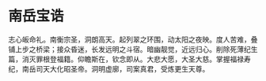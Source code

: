 # 南岳宝诰

志心皈命礼。南衡宗圣，洞朗高天。起列翠之环围，动太阳之夜映。度人苦难，叠铺上步之桥梁；接众昏迷，长发远明之斗宿。暗幽靓觉，近远归心。削除死薄纪生篇，消灭罪根登福籍。仰瞻斯在，钦念即从。大悲大愿，大圣大慈。掌握福禄寿纪，南岳司天大化昭圣帝。洞明虚廓，司案真君，受炼更生天尊。
